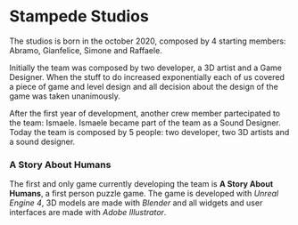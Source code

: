 <h1> Stampede Studios</h1>

<p> The studios is born in the october 2020, composed by 4 starting members: Abramo, Gianfelice, Simone and Raffaele. </p>
<p> Initially the team was composed by two developer, a 3D artist and a Game Designer. When the stuff to do increased exponentially each of us
  covered a piece of game and level design and all decision about the design of the game was taken unanimously.<p>
<p> After the first year of development, another crew member partecipated to the team: Ismaele. Ismaele became part of the team as a Sound Designer. 
  Today the team is composed by 5 people: two developer, two 3D artists and a sound designer.</p>

<h3> A Story About Humans </h3>
<p> The first and only game currently developing the team is <b>A Story About Humans</b>, a first person puzzle game. The game is developed
  with <i>Unreal Engine 4</i>, 3D models are made with <i>Blender</i> and all widgets and user interfaces are made with <i>Adobe Illustrator</i>.
  
